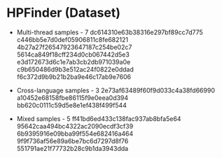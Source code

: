 # HPFinder (Dataset)

* Multi-thread samples - 7
dc614310e63b38316e297bf89cc7d775
c446bb5e7d0def05906811c8fe682121
4b27a27f26547923647187c254be02c7
5614ca849f18cff234d0cb067442d5e3
e3d172673d6c1e7ab3cb2db971039a0e
c9b650486d9b3e512ac24f0822e0ddad
f6c372d9b9b21b2ba9e46c17ab9e7606


* Cross-language samples - 3
2e73af63489f60f9d033c4a38fd66990
a10452e68158fbe86115f9e0eea0d394
bb620c0111c59d5e8e1ef438f499f544


 * Mixed samples - 5
ff41bd6ed433c138fac937ab8bfa5e64
95642caa494bc4322ac2090ecdf3cf39
6b9395916e09bba99f554e682416a464
9f9f736af56e89a6be7bc6d7297d8f76
551791ae21f77732b28c9b1da3943dda